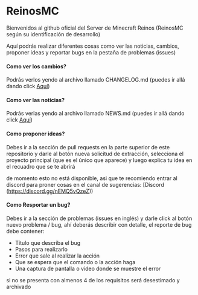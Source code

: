 # ReinosMC

Bienvenidos al github oficial del Server de Minecraft Reinos (ReinosMC según su identificación de desarrollo)

Aquí podrás realizar diferentes cosas como ver las noticias, cambios, proponer ideas y reportar bugs en la pestaña de problemas (issues)

#### Como ver los cambios?

Podrás verlos yendo al archivo llamado CHANGELOG.md (puedes ir allá dando click [Aquí](https://github.com/SebastianSoftware/ReinosMC/blob/main/CHANGELOG.md))

#### Como ver las noticias?

Podrás verlas yendo al archivo llamado NEWS.md (puedes ir allá dando click [Aquí](https://github.com/SebastianSoftware/ReinosMC/blob/main/NEWS.md))


#### Como proponer ideas?

Debes ir a la sección de pull requests en la parte superior de este repositorio y darle al botón nueva solicitud de extracción, selecciona el proyecto principal (que es el único que aparece) y luego explica tu idea en el recuadro que se te abrirá

de momento esto no está disponible, asi que te recomiendo entrar al discord para proner cosas en el canal de sugerencias: [Discord (https://discord.gg/nEMQ5vQzeZ))

#### Como Resportar un bug?

Debes ir a la sección de problemas (issues en inglés) y darle click al botón nuevo problema / bug, ahí deberás describir con detalle, el reporte de bug debe contener:

- Título que describa el bug
- Pasos para realizarlo
- Error que sale al realizar la acción
- Que se espera que el comando o la acción haga
- Una captura de pantalla o video donde se muestre el error

si no se presenta con almenos 4 de los requisitos será desestimado y archivado
